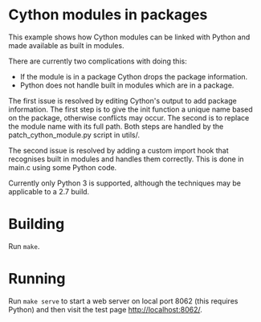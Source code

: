 # Cython modules in packages

This example shows how Cython modules can be linked with Python and made
available as built in modules.

There are currently two complications with doing this:

 - If the module is in a package Cython drops the package information.
 - Python does not handle built in modules which are in a package.
 
The first issue is resolved by editing Cython's output to add package
information.
The first step is to give the init function a unique name based on the
package, otherwise conflicts may occur.
The second is to replace the module name with its full path.
Both steps are handled by the patch_cython_module.py script in utils/.

The second issue is resolved by adding a custom import hook that recognises
built in modules and handles them correctly. This is done in main.c using
some Python code.

Currently only Python 3 is supported, although the techniques may be applicable
to a 2.7 build.


# Building

Run ```make```.

# Running

Run ```make serve``` to start a web server on local port 8062 (this requires
Python) and then visit the test page
[http://localhost:8062/](http://localhost:8062/).
